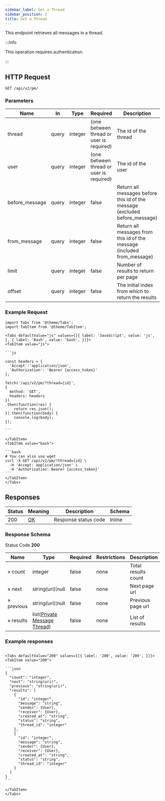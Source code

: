 ```yaml
---
sidebar_label: Get a Thread
sidebar_position: 2
title: Get a Thread
---
```


This endpoint retrieves all messages in a thread.


:::info

This operation requires authentication.

:::


## HTTP Request

`GET /api/v2/pm/`

### Parameters

|Name|In|Type|Required|Description|
|---|---|---|---|---|
|thread|query|integer|(one between thread or user is required)|The id of the thread|
|user|query|integer|(one between thread or user is required)|The id of the user|
|before_message|query|integer|false|Return all messages before this id of the message (excluded before_message)|
|from_message|query|integer|false|Return all messages from this id of the message (included from_message)|
|limit|query|integer|false|Number of results to return per page|
|offset|query|integer|false|The initial index from which to return the results|


### Example Request

````mdx-code-block
import Tabs from '@theme/Tabs';
import TabItem from '@theme/TabItem';

<Tabs defaultValue="js" values={[{ label: 'JavaScript', value: 'js', }, { label: 'Bash', value: 'bash', }]}>
<TabItem value="js">

```js

const headers = {
  'Accept':'application/json',
  'Authorization': 'Bearer {access_token}'
};

fetch('/api/v2/pm/?thread={id}',
{
  method: 'GET',
  headers: headers
})
.then(function(res) {
    return res.json();
}).then(function(body) {
    console.log(body);
});

```

</TabItem>
<TabItem value="bash">

```bash
# You can also use wget
curl -X GET /api/v2/pm/?thread={id} \
  -H 'Accept: application/json' \
  -H 'Authorization: Bearer {access_token}'
```
</TabItem>
</Tabs>
````

## Responses

|Status|Meaning|Description|Schema|
|---|---|---|---|
|200|[OK](https://tools.ietf.org/html/rfc7231#section-6.3.1)|Response status code|Inline|

### Response Schema

Status Code **200**

|Name| Type                                                                                 |Required|Restrictions|Description|
|---|--------------------------------------------------------------------------------------|---|---|---|
|» count| integer                                                                              |false|none|Total results count|
|» next| string(uri)¦null                                                                     |false|none|Next page url|
|» previous| string(uri)¦null                                                                     |false|none|Previous page url|
|» results| list([Private Message Thread](/docs/apireference/v2/schemas/private_message_thread)) |false|none|List of results|

### Example responses


````mdx-code-block

<Tabs defaultValue="200" values={[{ label: '200', value: '200', }]}>
<TabItem value="200">

```json
{
  "count": "integer",
  "next": "string(uri)",
  "previous": "string(uri)",
  "results": [ 
    {
      "id": "integer",
      "message": "string",
      "sender": {User},
      "receiver": {User},
      "created_at": "string",
      "status": "string",
      "thread_id": "integer"
    },
    {
      "id": "integer",
      "message": "string",
      "sender": {User},
      "receiver": {User},
      "created_at": "string",
      "status": "string",
      "thread_id": "integer"
    }    
  ]
}
```

</TabItem>
</Tabs>
````




